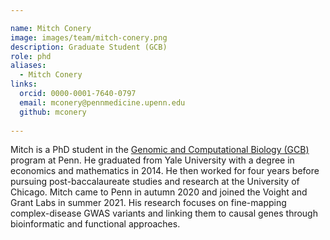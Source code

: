 ```yaml
---

name: Mitch Conery
image: images/team/mitch-conery.png
description: Graduate Student (GCB)
role: phd
aliases:
  - Mitch Conery
links:
  orcid: 0000-0001-7640-0797
  email: mconery@pennmedicine.upenn.edu
  github: mconery
 
---
```


Mitch is a PhD student in the <a href="https://www.med.upenn.edu/gcb/">Genomic and Computational Biology (GCB)</a> program at Penn. He graduated from Yale University with a degree in economics and mathematics in 2014. He then worked for four years before pursuing post-baccalaureate studies and research at the University of Chicago. Mitch came to Penn in autumn 2020 and joined the Voight and Grant Labs in summer 2021. His research focuses on fine-mapping complex-disease GWAS variants and linking them to causal genes through bioinformatic and functional approaches.  